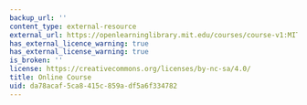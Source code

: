 ```yaml
---
backup_url: ''
content_type: external-resource
external_url: https://openlearninglibrary.mit.edu/courses/course-v1:MITx+15.481x+1T2021/about
has_external_licence_warning: true
has_external_license_warning: true
is_broken: ''
license: https://creativecommons.org/licenses/by-nc-sa/4.0/
title: Online Course
uid: da78acaf-5ca8-415c-859a-df5a6f334782
---
```

